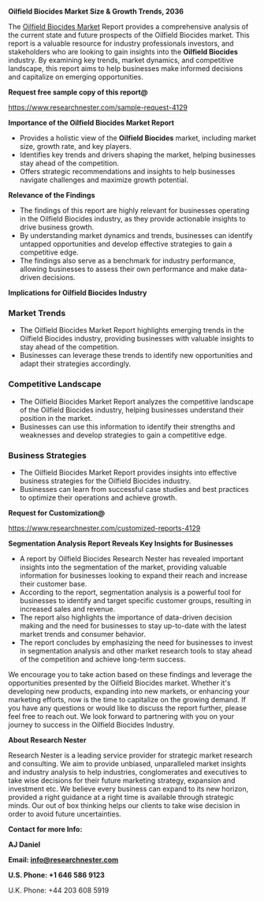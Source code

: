 ﻿<a name="_hlk168498031"></a><a name="_hlk168570615"></a>**Oilfield Biocides Market Size & Growth Trends, 2036**

The [Oilfield Biocides Market](https://www.researchnester.com/reports/oilfield-biocides-market/4129) Report provides a comprehensive analysis of the current state and future prospects of the Oilfield Biocides market. This report is a valuable resource for industry professionals investors, and stakeholders who are looking to gain insights into the **Oilfield Biocides** industry. By examining key trends, market dynamics, and competitive landscape, this report aims to help businesses make informed decisions and capitalize on emerging opportunities.

**Request free sample copy of this report@**

<https://www.researchnester.com/sample-request-4129> 

**Importance of the Oilfield Biocides Market Report**

- Provides a holistic view of the **Oilfield Biocides** market, including market size, growth rate, and key players.
- Identifies key trends and drivers shaping the market, helping businesses stay ahead of the competition.
- Offers strategic recommendations and insights to help businesses navigate challenges and maximize growth potential.

**Relevance of the Findings**

- The findings of this report are highly relevant for businesses operating in the Oilfield Biocides industry, as they provide actionable insights to drive business growth.
- By understanding market dynamics and trends, businesses can identify untapped opportunities and develop effective strategies to gain a competitive edge.
- The findings also serve as a benchmark for industry performance, allowing businesses to assess their own performance and make data-driven decisions.

**Implications for Oilfield Biocides Industry**
### **Market Trends**
- The Oilfield Biocides Market Report highlights emerging trends in the Oilfield Biocides industry, providing businesses with valuable insights to stay ahead of the competition.
- Businesses can leverage these trends to identify new opportunities and adapt their strategies accordingly.
### **Competitive Landscape**
- The Oilfield Biocides Market Report analyzes the competitive landscape of the Oilfield Biocides industry, helping businesses understand their position in the market.
- Businesses can use this information to identify their strengths and weaknesses and develop strategies to gain a competitive edge.
### **Business Strategies**
- The Oilfield Biocides Market Report provides insights into effective business strategies for the Oilfield Biocides industry.
- Businesses can learn from successful case studies and best practices to optimize their operations and achieve growth.

**Request for Customization@**

<https://www.researchnester.com/customized-reports-4129> 

**Segmentation Analysis Report Reveals Key Insights for Businesses**

- A report by Oilfield Biocides Research Nester has revealed important insights into the segmentation of the market, providing valuable information for businesses looking to expand their reach and increase their customer base.
- According to the report, segmentation analysis is a powerful tool for businesses to identify and target specific customer groups, resulting in increased sales and revenue.
- The report also highlights the importance of data-driven decision making and the need for businesses to stay up-to-date with the latest market trends and consumer behavior.
- The report concludes by emphasizing the need for businesses to invest in segmentation analysis and other market research tools to stay ahead of the competition and achieve long-term success.

We encourage you to take action based on these findings and leverage the opportunities presented by the Oilfield Biocides market. Whether it's developing new products, expanding into new markets, or enhancing your marketing efforts, now is the time to capitalize on the growing demand. If you have any questions or would like to discuss the report further, please feel free to reach out. We look forward to partnering with you on your journey to success in the Oilfield Biocides Industry.

**About Research Nester**

Research Nester is a leading service provider for strategic market research and consulting. We aim to provide unbiased, unparalleled market insights and industry analysis to help industries, conglomerates and executives to take wise decisions for their future marketing strategy, expansion and investment etc. We believe every business can expand to its new horizon, provided a right guidance at a right time is available through strategic minds. Our out of box thinking helps our clients to take wise decision in order to avoid future uncertainties.

**Contact for more Info:**

**AJ Daniel**

**Email: info@researchnester.com**

**U.S. Phone: +1 646 586 9123**

U.K. Phone: +44 203 608 5919



